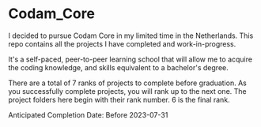 # Codam_Core

I decided to pursue Codam Core in my limited time in the Netherlands. This repo contains all the projects I have completed and work-in-progress.

It's a self-paced, peer-to-peer learning school that will allow me to acquire the coding knowledge, and skills equivalent to a bachelor's degree.

There are a total of 7 ranks of projects to complete before graduation. As you successfully complete projects, you will rank up to the next one. The project folders here begin with their rank number. 6 is the final rank.

Anticipated Completion Date: Before 2023-07-31
